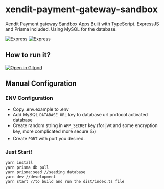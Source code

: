 # xendit-payment-gateway-sandbox

Xendit Payment gateway Sandbox Apps Built with TypeScript. ExpressJS and Prisma included. Using MySQL for the database.

![Express](https://img.shields.io/badge/Express-v4.18.1-green?style=flat)
![Express](https://img.shields.io/badge/PrismaJS-v4.3.0-blue?style=flat)

## How to run it?

[![Open in Gitpod](https://gitpod.io/button/open-in-gitpod.svg)](https://gitpod.io/#https://github.com/beeerlian/xendit-payment-gateway-sandbox)

## Manual Configuration

### ENV Configuration

- Copy .env.example to .env
- Add MySQL `DATABASE_URL` key to database url protocol activated database
- Create random string in `APP_SECRET` key (for jwt and some encryption key, more complicated more secure 👍)
- Create `PORT` with port you desired.

### Just Start!

```bash
yarn install
yarn prisma db pull
yarn prisma:seed //seeding database
yarn dev //development
yarn start //to build and run the dist/index.ts file
```
